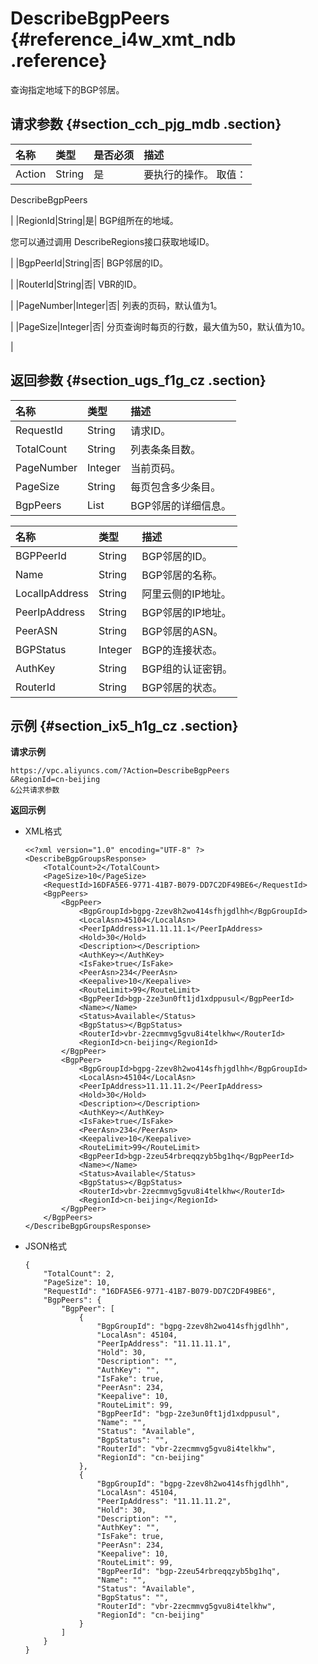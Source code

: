 # DescribeBgpPeers {#reference_i4w_xmt_ndb .reference}

查询指定地域下的BGP邻居。

## 请求参数 {#section_cch_pjg_mdb .section}

|名称|类型|是否必须|描述|
|:-|:-|:---|:-|
|Action|String|是| 要执行的操作。 取值：

 DescribeBgpPeers

 |
|RegionId|String|是| BGP组所在的地域。

 您可以通过调用 DescribeRegions接口获取地域ID。

 |
|BgpPeerId|String|否| BGP邻居的ID。

 |
|RouterId|String|否| VBR的ID。

 |
|PageNumber|Integer|否| 列表的页码，默认值为1。

 |
|PageSize|Integer|否| 分页查询时每页的行数，最大值为50，默认值为10。

 |

## 返回参数 {#section_ugs_f1g_cz .section}

|名称|类型|描述|
|:-|:-|:-|
|RequestId|String|请求ID。|
|TotalCount|String|列表条条目数。|
|PageNumber|Integer|当前页码。|
|PageSize|String|每页包含多少条目。|
|BgpPeers|List|BGP邻居的详细信息。|

|名称|类型|描述|
|:-|:-|:-|
|BGPPeerId|String|BGP邻居的ID。|
|Name|String|BGP邻居的名称。|
|LocalIpAddress|String|阿里云侧的IP地址。|
|PeerIpAddress|String|BGP邻居的IP地址。|
|PeerASN|String|BGP邻居的ASN。|
|BGPStatus|Integer|BGP的连接状态。|
|AuthKey|String|BGP组的认证密钥。|
|RouterId|String|BGP邻居的状态。|

## 示例 {#section_ix5_h1g_cz .section}

**请求示例**

``` {#createVPCpub}
https://vpc.aliyuncs.com/?Action=DescribeBgpPeers
&RegionId=cn-beijing
&公共请求参数
```

**返回示例**

-   XML格式

    ```
    <<?xml version="1.0" encoding="UTF-8" ?>
    <DescribeBgpGroupsResponse>
    	<TotalCount>2</TotalCount>
    	<PageSize>10</PageSize>
    	<RequestId>16DFA5E6-9771-41B7-B079-DD7C2DF49BE6</RequestId>
    	<BgpPeers>
    		<BgpPeer>
    			<BgpGroupId>bgpg-2zev8h2wo414sfhjgdlhh</BgpGroupId>
    			<LocalAsn>45104</LocalAsn>
    			<PeerIpAddress>11.11.11.1</PeerIpAddress>
    			<Hold>30</Hold>
    			<Description></Description>
    			<AuthKey></AuthKey>
    			<IsFake>true</IsFake>
    			<PeerAsn>234</PeerAsn>
    			<Keepalive>10</Keepalive>
    			<RouteLimit>99</RouteLimit>
    			<BgpPeerId>bgp-2ze3un0ft1jd1xdppusul</BgpPeerId>
    			<Name></Name>
    			<Status>Available</Status>
    			<BgpStatus></BgpStatus>
    			<RouterId>vbr-2zecmmvg5gvu8i4telkhw</RouterId>
    			<RegionId>cn-beijing</RegionId>
    		</BgpPeer>
    		<BgpPeer>
    			<BgpGroupId>bgpg-2zev8h2wo414sfhjgdlhh</BgpGroupId>
    			<LocalAsn>45104</LocalAsn>
    			<PeerIpAddress>11.11.11.2</PeerIpAddress>
    			<Hold>30</Hold>
    			<Description></Description>
    			<AuthKey></AuthKey>
    			<IsFake>true</IsFake>
    			<PeerAsn>234</PeerAsn>
    			<Keepalive>10</Keepalive>
    			<RouteLimit>99</RouteLimit>
    			<BgpPeerId>bgp-2zeu54rbreqqzyb5bg1hq</BgpPeerId>
    			<Name></Name>
    			<Status>Available</Status>
    			<BgpStatus></BgpStatus>
    			<RouterId>vbr-2zecmmvg5gvu8i4telkhw</RouterId>
    			<RegionId>cn-beijing</RegionId>
    		</BgpPeer>
    	</BgpPeers>
    </DescribeBgpGroupsResponse>
    ```

-   JSON格式

    ```
    {
        "TotalCount": 2, 
        "PageSize": 10, 
        "RequestId": "16DFA5E6-9771-41B7-B079-DD7C2DF49BE6", 
        "BgpPeers": {
            "BgpPeer": [
                {
                    "BgpGroupId": "bgpg-2zev8h2wo414sfhjgdlhh", 
                    "LocalAsn": 45104, 
                    "PeerIpAddress": "11.11.11.1", 
                    "Hold": 30, 
                    "Description": "", 
                    "AuthKey": "", 
                    "IsFake": true, 
                    "PeerAsn": 234, 
                    "Keepalive": 10, 
                    "RouteLimit": 99, 
                    "BgpPeerId": "bgp-2ze3un0ft1jd1xdppusul", 
                    "Name": "", 
                    "Status": "Available", 
                    "BgpStatus": "", 
                    "RouterId": "vbr-2zecmmvg5gvu8i4telkhw", 
                    "RegionId": "cn-beijing"
                }, 
                {
                    "BgpGroupId": "bgpg-2zev8h2wo414sfhjgdlhh", 
                    "LocalAsn": 45104, 
                    "PeerIpAddress": "11.11.11.2", 
                    "Hold": 30, 
                    "Description": "", 
                    "AuthKey": "", 
                    "IsFake": true, 
                    "PeerAsn": 234, 
                    "Keepalive": 10, 
                    "RouteLimit": 99, 
                    "BgpPeerId": "bgp-2zeu54rbreqqzyb5bg1hq", 
                    "Name": "", 
                    "Status": "Available", 
                    "BgpStatus": "", 
                    "RouterId": "vbr-2zecmmvg5gvu8i4telkhw", 
                    "RegionId": "cn-beijing"
                }
            ]
        }
    }
    ```



